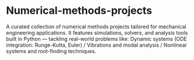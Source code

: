 # Numerical-methods-projects
A curated collection of numerical methods projects tailored for mechanical engineering applications.  It features simulations, solvers, and analysis tools built in Python — tackling real-world problems like:  Dynamic systems (ODE integration: Runge-Kutta, Euler) / Vibrations and modal analysis  / Nonlinear systems and root-finding techniques.
